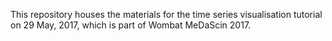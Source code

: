 This repository houses the materials for the time series visualisation tutorial on 29 May, 2017, which is part of Wombat MeDaScin 2017.
